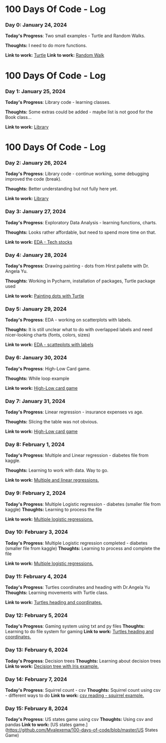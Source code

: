 # 100 Days Of Code - Log

### Day 0: January 24, 2024 

**Today's Progress**: Two small examples - Turtle and Random Walks.

**Thoughts:** I need to do more functions.

**Link to work:** [Turtle](https://github.com/Mvalexema/100-days-of-code/blob/master/turtle_graph_24012024.py)
**Link to work:** [Random Walk](https://github.com/Mvalexema/100-days-of-code/blob/master/Random_walk.py)

# 100 Days Of Code - Log

### Day 1: January 25, 2024 

**Today's Progress**: Library code - learning classes.

**Thoughts:** Some extras could be added  - maybe list is not good for the Book class...

**Link to work:** [Library](https://github.com/Mvalexema/100-days-of-code/blob/master/library_25012024.py)
# 100 Days Of Code - Log

### Day 2: January 26, 2024 

**Today's Progress**: Library code - continue working, some debugging improved the code (break). 

**Thoughts:** Better understanding but not fully here yet. 

**Link to work:** [Library](https://github.com/Mvalexema/100-days-of-code/blob/master/library_26012024.py)

### Day 3: January 27, 2024 

**Today's Progress**: Exploratory Data Analysis - learning functions, charts. 

**Thoughts:** Looks rather affordable, but need to spend more time on that. 

**Link to work:** [EDA - Tech stocks](hhttps://github.com/Mvalexema/100-days-of-code/blob/master/Tech_analysis.ipynb)

### Day 4: January 28, 2024 

**Today's Progress**: Drawing painting - dots from Hirst pallette with Dr. Angela Yu. 

**Thoughts:** Working in Pycharm, installation of packages, Turtle package used 

**Link to work:** [Painting dots with Turtle](https://github.com/Mvalexema/100-days-of-code/commit/78f101eef6e17fa4e964559bfda96cdbdc98ebd6)

### Day 5: January 29, 2024 

**Today's Progress**: EDA - working on scatterplots with labels. 

**Thoughts:** It is still unclear what to do with overlapped labels and need nicer-looking charts (fonts, colors, sizes) 

**Link to work:** [EDA - scatteplots with labels](https://github.com/Mvalexema/100-days-of-code/blob/master/Tech_analysis.ipynb)

### Day 6: January 30, 2024 

**Today's Progress**: High-Low Card game. 

**Thoughts:** While loop example 

**Link to work:** [High-Low card game](https://github.com/Mvalexema/100-days-of-code/blob/master/high_low_cards_play_30012024.ipynb)


### Day 7: January 31, 2024 

**Today's Progress**: Linear regression - insurance expenses vs age. 

**Thoughts:** Slicing the table was not obvious. 

**Link to work:** [High-Low card game](https://github.com/Mvalexema/100-days-of-code/blob/master/Liner_regression_challenge_31012024.ipynb)

### Day 8: February 1, 2024 

**Today's Progress**: Multiple and Linear regression - diabetes file from kaggle. 

**Thoughts:** Learning to work with data. Way to go. 

**Link to work:** [Multiple and linear regressions.](https://github.com/Mvalexema/100-days-of-code/blob/master/Multiple_regression_diabetes_01022024.ipynb)

### Day 9: February 2, 2024 

**Today's Progress**: Multiple Logistic regression - diabetes (smaller file from kaggle)
**Thoughts:** Learning to process the file

**Link to work:** [Multiple logistic regressions.](https://github.com/Mvalexema/100-days-of-code/blob/master/Multiple_regression_diabetes_01022024.ipynb)

### Day 10: February 3, 2024 

**Today's Progress**: Multiple Logistic regression completed - diabetes (smaller file from kaggle)
**Thoughts:** Learning to process and complete the file

**Link to work:** [Multiple logistic regressions.](https://github.com/Mvalexema/100-days-of-code/blob/master/Multiple_regression_diabetes_03022024.ipynb)


### Day 11: February 4, 2024 

**Today's Progress**: Turtles coordinates and heading with Dr.Angela Yu
**Thoughts:** Learning movements with Turtle class.

**Link to work:** [Turtles heading and coordinates.](https://github.com/Mvalexema/100-days-of-code/blob/master/turtle_coordinates.py)

### Day 12: February 5, 2024 

**Today's Progress**: Gaming system using txt and py files
**Thoughts:** Learning to do file system for gaming 
**Link to work:** [Turtles heading and coordinates.](https://github.com/Mvalexema/100-days-of-code/blob/master/gaming_system_05022024.ipynb)

### Day 13: February 6, 2024 

**Today's Progress**: Decision trees
**Thoughts:** Learning about decision trees 
**Link to work:** [Decision tree with Iris example.](https://github.com/Mvalexema/100-days-of-code/blob/master/decision_tree_example.ipynb)

### Day 14: February 7, 2024 

**Today's Progress**: Squirrel count - csv
**Thoughts:** Squirrel count using csv - different ways to do
**Link to work:** [csv reading - squirrel example.](https://github.com/Mvalexema/100-days-of-code/blob/master/Squirrel_count)

### Day 15: February 8, 2024 

**Today's Progress**: US states game using csv
**Thoughts:** Using csv and pandas 
**Link to work:** [US states game.](https://github.com/Mvalexema/100-days-of-code/blob/master/US States Game)

